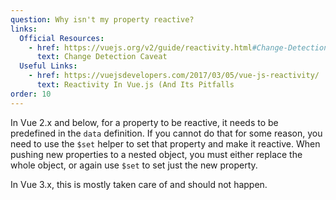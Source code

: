 ```yaml
---
question: Why isn't my property reactive?
links:
  Official Resources:
    - href: https://vuejs.org/v2/guide/reactivity.html#Change-Detection-Caveats
      text: Change Detection Caveat
  Useful Links:
    - href: https://vuejsdevelopers.com/2017/03/05/vue-js-reactivity/
      text: Reactivity In Vue.js (And Its Pitfalls
order: 10
---
```


In Vue 2.x and below, for a property to be reactive, it needs to be predefined in the `data` definition. If you cannot do that for some reason, you need to use the `$set` helper to set that property and make it reactive. When pushing new properties to a nested object, you must either replace the whole object, or again use `$set` to set just the new property.

In Vue 3.x, this is mostly taken care of and should not happen.
